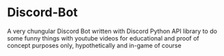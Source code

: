 # Discord-Bot
A very chungular Discord Bot written with Discord Python API library to do some funny things with youtube videos for educational and proof of concept purposes only, hypothetically and in-game of course
